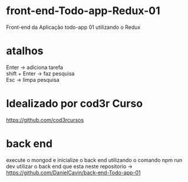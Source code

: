 # front-end-Todo-app-Redux-01
Front-end da Aplicação todo-app 01 utilizando o Redux

# atalhos <br/>
Enter -> adiciona tarefa <br/>
shift + Enter -> faz pesquisa <br/>
Esc -> limpa pesquisa <br/>

# Idealizado por cod3r Curso
https://github.com/cod3rcursos
# back end
execute o mongod
e inicialize o back end utilizando o comando npm run dev 
utilizar o back end que esta neste repositorio -> https://github.com/DanielCavin/back-end-Todo-app-01
